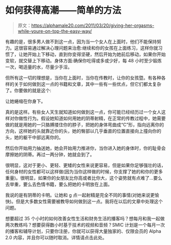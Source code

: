 # 如何获得高潮——简单的方法

> 原文：<https://alphamale20.com/2011/03/20/giving-her-orgasms-while-youre-on-top-the-easy-way/>

有趣的是，很多男人做不到这一点，因为当一个女人在上面时，他们不能保持努力。这很容易通过解决心理问题来治愈:继续和你的女孩在上面练习，这样你就习惯了，让她开始上下移动，直到你变得坚硬，然后开始为她前后移动，如果你开始变软，就交替上下移动。身体方面:确保你吃得或多或少好，每 48 小时至少锻炼一次，喝适量的水，尽量少手淫。

但所有这一切的理想是，当你在上面时，当你在传教时，让你的女孩暨。有各种各样的关于如何做到这一点的书籍和文章，其中一些有一些优点，但它们都太复杂了。你要做的就是这个:

让她蜷缩在你身下。

真的是这样。有些女人天生就知道如何做到这一点，你可能已经经历过一个女人这样对你做性行为。假设她知道如何用她的阴蒂射精，在正常的传教过程中，她需要做的就是用她的一只胳膊搂住你的脖子，把她的身体弯曲成“C”形，指向远离你的方向，这样她的头就靠近你的头，她的臀部以几乎垂直的位置直接向上撞向你的头，她的躯干中部远离你的。

然后你开始用力抽送她，她会开始用力推进你，当你进入她的身体时，你的耻骨会摩擦她的阴蒂。再过一两分钟，她就会到了。

很明显，这对于更小、更轻、更矮的女性来说更容易，但是如果你足够强壮的话，任何身材的女性都可以这样做(因为当你这样做的时候，你支撑了她的和你的更多重量)。很明显，如果你的女朋友比你高或者比你大，这个姿势就有点难了...要么去举重，要么去色情书籍，要么把她的卡明放在上面。

我说的是有阴蒂的卡明。让她和 g 点一起射精是完全不同的事情(对她来说更愉快)。但是大多数女性需要被教导如何做到这一点。我将在以后的文章中处理这个问题。

想要超过 35 个小时的如何改善女性生活和财务生活的播客吗？想每月和我一起做两次教练吗？想要获得数小时基于技术的视频和音频？SMIC 计划是一个每月一次的播客和辅导计划，只要你注册，你就可以获得大量独家的、仅限会员的 Alpha 2.0 内容，并且你可以随时取消。详情请点击此处。